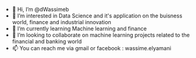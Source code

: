 - 👋 Hi, I’m @dWassimeb
- 👀 I’m interested in Data Science and it's application on the buisness world, finance and industrial innovation 
- 🌱 I’m currently learning Machine learning and finance 
- 💞️ I’m looking to collaborate on machine learning projects related to the financial and banking world
- 📫 You can reach me via gmail or facebook : wassime.elyamani 

<!---
dWassimeb/dWassimeb is a ✨ special ✨ repository because its `README.md` (this file) appears on your GitHub profile.
You can click the Preview link to take a look at your changes.
--->
